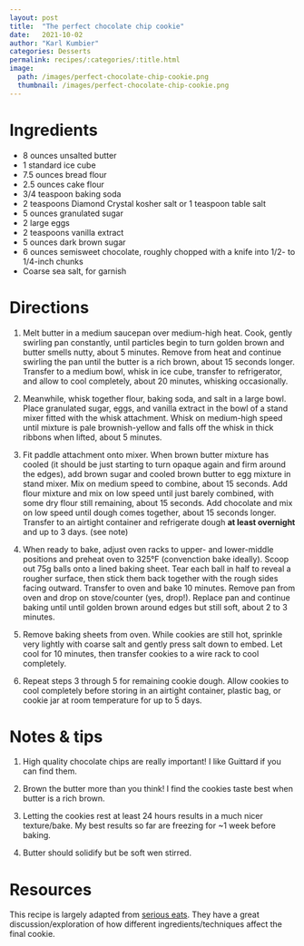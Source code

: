 ```yaml
---
layout: post
title:  "The perfect chocolate chip cookie"
date:   2021-10-02
author: "Karl Kumbier"
categories: Desserts
permalink: recipes/:categories/:title.html
image:
  path: /images/perfect-chocolate-chip-cookie.png
  thumbnail: /images/perfect-chocolate-chip-cookie.png
---
```


# Ingredients

* 8 ounces unsalted butter
* 1 standard ice cube 
* 7.5 ounces bread flour
* 2.5 ounces cake flour 
* 3/4 teaspoon baking soda
* 2 teaspoons Diamond Crystal kosher salt or 1 teaspoon table salt
* 5 ounces granulated sugar 
* 2 large eggs
* 2 teaspoons vanilla extract
* 5 ounces dark brown sugar
* 6 ounces semisweet chocolate, roughly chopped with a knife into 1/2- to 1/4-inch chunks
* Coarse sea salt, for garnish

# Directions

1. Melt butter in a medium saucepan over medium-high heat. Cook, gently swirling
   pan constantly, until particles begin to turn golden brown and butter smells
nutty, about 5 minutes. Remove from heat and continue swirling the pan until the
butter is a rich brown, about 15 seconds longer. Transfer to a medium bowl,
whisk in ice cube, transfer to refrigerator, and allow to cool completely, about
20 minutes, whisking occasionally. 


2. Meanwhile, whisk together flour, baking soda, and salt in a large bowl. Place
   granulated sugar, eggs, and vanilla extract in the bowl of a stand mixer
fitted with the whisk attachment. Whisk on medium-high speed until mixture is
pale brownish-yellow and falls off the whisk in thick ribbons when lifted, about
5 minutes.

3. Fit paddle attachment onto mixer. When brown butter mixture has cooled (it
   should be just starting to turn opaque again and firm around the edges), add
brown sugar and cooled brown butter to egg mixture in stand mixer. Mix on medium
speed to combine, about 15 seconds. Add flour mixture and mix on low speed until
just barely combined, with some dry flour still remaining, about 15 seconds. Add
chocolate and mix on low speed until dough comes together, about 15 seconds
longer. Transfer to an airtight container and refrigerate dough **at least
overnight** and up to 3 days. (see note)

4. When ready to bake, adjust oven racks to upper- and lower-middle positions
   and preheat oven to 325°F (convenction bake ideally). Scoop out 75g balls
onto a lined baking sheet.  Tear each ball in half to reveal a rougher surface,
then stick them back together with the rough sides facing outward. Transfer to
oven and bake 10 minutes. Remove pan from oven and drop on stove/counter (yes,
drop!). Replace pan and continue baking until until golden brown around edges
but still soft, about 2 to 3 minutes. 

5. Remove baking sheets from oven. While cookies are still hot, sprinkle very
   lightly with coarse salt and gently press salt down to embed. Let cool for 10
minutes, then transfer cookies to a wire rack to cool completely.

6. Repeat steps 3 through 5 for remaining cookie dough. Allow cookies to cool
   completely before storing in an airtight container, plastic bag, or cookie
jar at room temperature for up to 5 days.

# Notes & tips

1. High quality chocolate chips are really important! I like Guittard if you can
   find them.

2. Brown the butter more than you think! I find the cookies taste best when
   butter is a rich brown.

3. Letting the cookies rest at least 24 hours results in a much nicer
   texture/bake. My best results so far are freezing for ~1 week before baking.

4. Butter should solidify but be soft wen stirred.

# Resources

This recipe is largely adapted from [serious
eats](https://www.seriouseats.com/the-food-lab-best-chocolate-chip-cookie-recipe).
They have a great discussion/exploration of how different ingredients/techniques
affect the final cookie.

